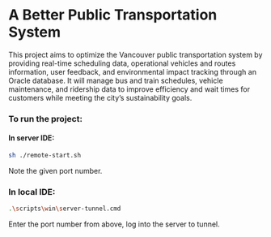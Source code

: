 # A Better Public Transportation System

This project aims to optimize the Vancouver public transportation system by providing real-time scheduling data, operational vehicles and routes information, user feedback, and environmental impact tracking through an Oracle database. It will manage bus and train schedules, vehicle maintenance, and ridership data to improve efficiency and wait times for customers while meeting the city’s sustainability goals.

### To run the project:

#### In server IDE:
```sh
sh ./remote-start.sh
```
Note the given port number.

### In local IDE:
```sh
.\scripts\win\server-tunnel.cmd
```
Enter the port number from above, log into the server to tunnel.



